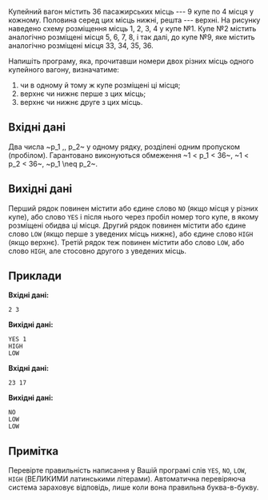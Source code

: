 ﻿Купейний вагон містить 36 пасажирських місць --- 9 купе по 4 місця у кожному. Половина серед цих місць нижні, решта --- верхні. На рисунку наведено схему розміщення місць 1, 2, 3, 4 у купе №1. Купе №2 містить аналогічно розміщені місця 5, 6, 7, 8, і так далі, до купе №9, яке містить аналогічно розміщені місця 33, 34, 35, 36.

Напишіть програму, яка, прочитавши номери двох різних місць одного купейного вагону, визначатиме:
1.  чи в одному й тому ж купе розміщені ці місця;
2.  верхнє чи нижнє перше з цих місць;
3.  верхнє чи нижнє друге з цих місць.

## Вхідні дані
Два числа ~p_1 \,\, p_2~ у одному рядку, розділені одним пропуском (пробілом). Гарантовано виконуються обмеження ~1 < p_1 < 36~, ~1 < p_2 < 36~, ~p_1 \neq p_2~.

## Вихідні дані
Перший рядок повинен містити або єдине слово `NO` (якщо місця у різних купе), або слово `YES` і після нього через пробіл номер того купе, в якому розміщені обидва ці місця. Другий рядок повинен містити або єдине слово `LOW` (якщо перше з уведених місць нижнє), або єдине слово `HIGH` (якщо верхнє). Третій рядок теж повинен містити або слово `LOW`, або слово `HIGH`, але стосовно другого з уведених місць.

## Приклади

**Вхідні дані:**
```
2 3
```

**Вихідні дані:**
```
YES 1
HIGH
LOW
```

**Вхідні дані:**
```
23 17
```

**Вихідні дані:**
```
NO
LOW
LOW
```

## Примітка
Перевірте правильність написання у Вашій програмі слів `YES`, `NO`, `LOW`, `HIGH` (ВЕЛИКИМИ латинськими літерами). Автоматична перевіряюча система зараховує відповідь, лише коли вона правильна буква-в-букву.